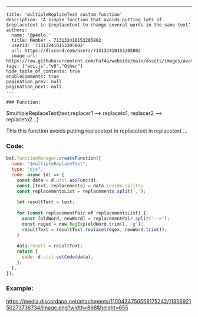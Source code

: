 ---
    title: 'multipleReplaceText custom function'
    description: 'A simple function that avoids putting lots of $replacetext in $replacetext to change several words in the same text'
    authors:
      name: '@p4olo.'
      title: Member - 713132410153205802
      userid: '713132410153205802'
      url: https://discord.com/users/713132410153205802
      image_url: https://raw.githubusercontent.com/Faf4a/website/main/assets/images/avatars/713132410153205802.png
    tags: ["aoi.js","v6","Other"]
    hide_table_of_contents: true
    enableComments: true
    pagination_prev: null
    pagination_next: null
    ---
    
    ### Function:
$multipleReplaceText[text;replacer1 --> replaceto1, replacer2 --> replaceto2...]

This this function avoids putting replacetext in replacetext in replacetext ...

### Code:
```js
bot.functionManager.createFunction({
  name: "$multipleReplaceText",
  type: "djs",
  code: async (d) => {
    const data = d.util.aoiFunc(d);
    const [text, replacements] = data.inside.splits;
    const replacementsList = replacements.split(',');
  
    let resultText = text;
  
    for (const replacementPair of replacementsList) {
      const [oldWord, newWord] = replacementPair.split('-->');
      const regex = new RegExp(oldWord.trim(), 'g');
      resultText = resultText.replace(regex, newWord.trim());
    }
  
    data.result = resultText;
    return {
      code: d.util.setCode(data),
    };
  },
});
```

### Example:
https://media.discordapp.net/attachments/1100434750558175242/1135692150273736734/image.png?width=868&height=655